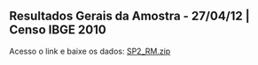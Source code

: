 ## Resultados Gerais da Amostra - 27/04/12 | Censo IBGE 2010

Acesso o link e baixe os dados: [SP2_RM.zip](https://ftp.ibge.gov.br/Censos/Censo_Demografico_2010/Resultados_Gerais_da_Amostra/Microdados/SP2_RM.zip)

